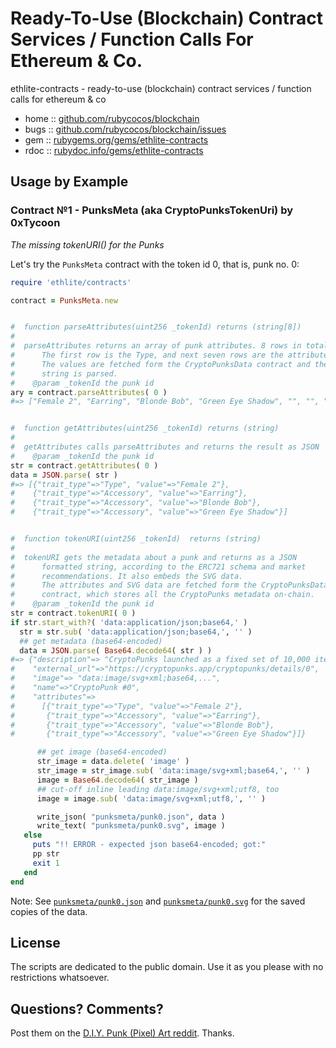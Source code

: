 #  Ready-To-Use (Blockchain) Contract Services / Function Calls For Ethereum & Co.


ethlite-contracts  - ready-to-use (blockchain) contract services / function calls for ethereum & co


* home  :: [github.com/rubycocos/blockchain](https://github.com/rubycocos/blockchain)
* bugs  :: [github.com/rubycocos/blockchain/issues](https://github.com/rubycocos/blockchain/issues)
* gem   :: [rubygems.org/gems/ethlite-contracts](https://rubygems.org/gems/ethlite-contracts)
* rdoc  :: [rubydoc.info/gems/ethlite-contracts](http://rubydoc.info/gems/ethlite-contracts)



## Usage by Example

### Contract №1 - PunksMeta  (aka CryptoPunksTokenUri)  by 0xTycoon

_The missing tokenURI() for the Punks_


Let's try the `PunksMeta` contract
with  the token id 0, that is, punk no. 0:

``` ruby
require 'ethlite/contracts'

contract = PunksMeta.new


#  function parseAttributes(uint256 _tokenId) returns (string[8])
#
#  parseAttributes returns an array of punk attributes. 8 rows in total
#      The first row is the Type, and next seven rows are the attributes.
#      The values are fetched form the CryptoPunksData contract and then the
#      string is parsed.
#    @param _tokenId the punk id
ary = contract.parseAttributes( 0 )
#=> ["Female 2", "Earring", "Blonde Bob", "Green Eye Shadow", "", "", "", ""]


#  function getAttributes(uint256 _tokenId) returns (string)
#
#  getAttributes calls parseAttributes and returns the result as JSON
#    @param _tokenId the punk id
str = contract.getAttributes( 0 )
data = JSON.parse( str )
#=> [{"trait_type"=>"Type", "value"=>"Female 2"},
#    {"trait_type"=>"Accessory", "value"=>"Earring"},
#    {"trait_type"=>"Accessory", "value"=>"Blonde Bob"},
#    {"trait_type"=>"Accessory", "value"=>"Green Eye Shadow"}]


#  function tokenURI(uint256 _tokenId)  returns (string)
#
#  tokenURI gets the metadata about a punk and returns as a JSON
#      formatted string, according to the ERC721 schema and market
#      recommendations. It also embeds the SVG data.
#      The attributes and SVG data are fetched form the CryptoPunksData
#      contract, which stores all the CryptoPunks metadata on-chain.
#    @param _tokenId the punk id
str = contract.tokenURI( 0 )
if str.start_with?( 'data:application/json;base64,' )
  str = str.sub( 'data:application/json;base64,', '' )
  ## get metadata (base64-encoded)
  data = JSON.parse( Base64.decode64( str ) )
#=> {"description"=> "CryptoPunks launched as a fixed set of 10,000 items in mid-2017...",
#    "external_url"=>"https://cryptopunks.app/cryptopunks/details/0",
#    "image"=> "data:image/svg+xml;base64,...",
#    "name"=>"CryptoPunk #0",
#    "attributes"=>
#      [{"trait_type"=>"Type", "value"=>"Female 2"},
#       {"trait_type"=>"Accessory", "value"=>"Earring"},
#       {"trait_type"=>"Accessory", "value"=>"Blonde Bob"},
#       {"trait_type"=>"Accessory", "value"=>"Green Eye Shadow"}]}

      ## get image (base64-encoded)
      str_image = data.delete( 'image' )
      str_image = str_image.sub( 'data:image/svg+xml;base64,', '' )
      image = Base64.decode64( str_image )
      ## cut-off inline leading data:image/svg+xml;utf8, too
      image = image.sub( 'data:image/svg+xml;utf8,', '' )

      write_json( "punksmeta/punk0.json", data )
      write_text( "punksmeta/punk0.svg", image )
   else
     puts "!! ERROR - expected json base64-encoded; got:"
     pp str
     exit 1
   end
end
```

Note:  See [`punksmeta/punk0.json`](punksmeta/punk0.json)
and [`punksmeta/punk0.svg`](punksmeta/punk0.svg) for the saved copies of the data.





## License

The scripts are dedicated to the public domain.
Use it as you please with no restrictions whatsoever.


## Questions? Comments?


Post them on the [D.I.Y. Punk (Pixel) Art reddit](https://old.reddit.com/r/DIYPunkArt). Thanks.


